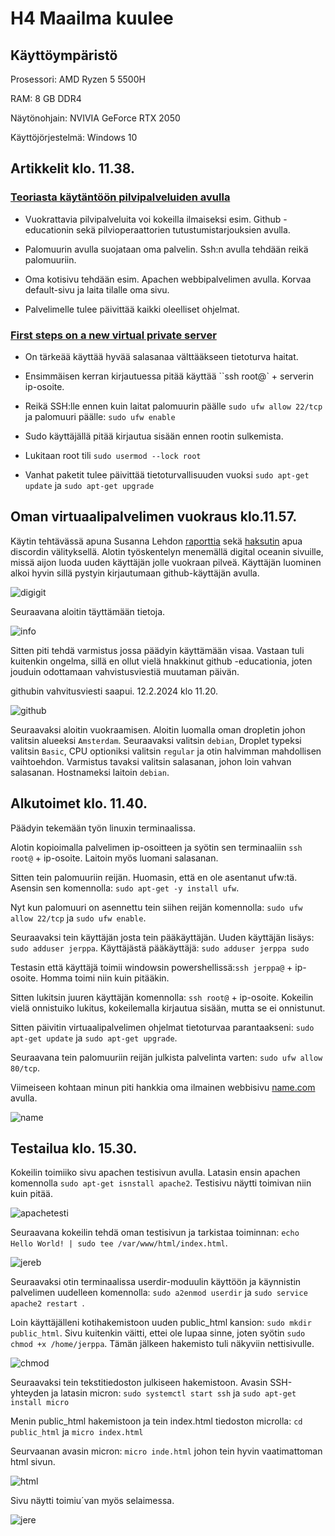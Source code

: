 # H4 Maailma kuulee

## Käyttöympäristö

Prosessori: AMD Ryzen 5 5500H

RAM: 8 GB DDR4

Näytönohjain: NVIVIA GeForce RTX 2050

Käyttöjörjestelmä: Windows 10

## Artikkelit klo. 11.38.

### [Teoriasta käytäntöön pilvipalveluiden avulla](https://susannalehto.fi/2022/teoriasta-kaytantoon-pilvipalvelimen-avulla-h4/)

- Vuokrattavia pilvipalveluita voi kokeilla ilmaiseksi esim. Github -educationin sekä pilvioperaattorien tutustumistarjouksien avulla.

- Palomuurin avulla suojataan oma palvelin. Ssh:n avulla tehdään reikä palomuuriin.

- Oma kotisivu tehdään esim. Apachen webbipalvelimen avulla. Korvaa default-sivu ja laita tilalle oma sivu.

- Palvelimelle tulee päivittää kaikki oleelliset ohjelmat.

### [First steps on a new virtual private server](https://terokarvinen.com/2017/first-steps-on-a-new-virtual-private-server-an-example-on-digitalocean/)

- On tärkeää käyttää hyvää salasanaa välttääkseen tietoturva haitat.

- Ensimmäisen kerran kirjautuessa pitää käyttää ``ssh root@` + serverin ip-osoite.

- Reikä SSH:lle ennen kuin laitat palomuurin päälle  `sudo ufw allow 22/tcp` ja palomuuri päälle: `sudo ufw enable`

- Sudo käyttäjällä pitää kirjautua sisään ennen rootin sulkemista.

- Lukitaan root tili `sudo usermod --lock root`

- Vanhat paketit tulee päivittää tietoturvallisuuden vuoksi `sudo apt-get update` ja `sudo apt-get upgrade`

## Oman virtuaalipalvelimen vuokraus klo.11.57.

Käytin tehtävässä apuna Susanna Lehdon [raporttia](https://susannalehto.fi/2022/teoriasta-kaytantoon-pilvipalvelimen-avulla-h4/) sekä [haksutin](https://github.com/haksutin) apua discordin välityksellä. Alotin työskentelyn menemällä digital oceanin sivuille, missä aijon luoda uuden käyttäjän jolle vuokraan pilveä. Käyttäjän luominen alkoi hyvin sillä pystyin kirjautumaan github-käyttäjän avulla.

![digigit](Photos/digigit.png)

Seuraavana aloitin täyttämään tietoja. 

![info](Photos/infoa.png)

Sitten piti tehdä varmistus jossa päädyin käyttämään visaa. Vastaan tuli kuitenkin ongelma, sillä en ollut vielä hnakkinut github -educationia, joten jouduin odottamaan vahvistusviestiä muutaman päivän.

githubin vahvitusviesti saapui. 12.2.2024 klo 11.20.

![github](Photos/githubvahvistus.png) 

Seuraavaksi aloitin vuokraamisen. Aloitin luomalla oman dropletin johon valitsin alueeksi `Amsterdam`. Seuraavaksi valitsin `debian`, Droplet typeksi valitsin `Basic`, CPU optioniksi valitsin `regular` ja otin halvimman mahdollisen vaihtoehdon. Varmistus tavaksi valitsin salasanan, johon loin vahvan salasanan. Hostnameksi laitoin `debian`. 

## Alkutoimet klo. 11.40.

Päädyin tekemään työn linuxin terminaalissa.

Alotin kopioimalla palvelimen ip-osoitteen ja syötin sen terminaaliin `ssh root@` + ip-osoite. Laitoin myös luomani salasanan. 

Sitten tein palomuuriin reijän. Huomasin, että en ole asentanut ufw:tä. Asensin sen komennolla: `sudo apt-get -y install ufw`.

Nyt kun palomuuri on asennettu tein siihen reijän komennolla: `sudo ufw allow 22/tcp` ja `sudo ufw enable`.

Seuraavaksi tein käyttäjän josta tein pääkäyttäjän. Uuden käyttäjän lisäys: `sudo adduser jerppa`. Käyttäjästä pääkäyttäjä: `sudo adduser jerppa sudo`

Testasin että käyttäjä toimii windowsin powershellissä:`ssh jerppa@` + ip-osoite. Homma toimi niin kuin pitääkin.

Sitten lukitsin juuren käyttäjän komennolla: `ssh root@` + ip-osoite. Kokeilin vielä onnistuiko lukitus, kokeilemalla kirjautua sisään, mutta se ei onnistunut. 

Sitten päivitin virtuaalipalvelimen ohjelmat tietoturvaa parantaakseni: `sudo apt-get update` ja `sudo apt-get upgrade`.

Seuraavana tein palomuuriin reijän julkista palvelinta varten: `sudo ufw allow 80/tcp`. 

Viimeiseen kohtaan minun piti hankkia oma ilmainen webbisivu [name.com](https://www.name.com/) avulla. 

![name](Photos/name.png) 

## Testailua klo. 15.30.

Kokeilin toimiiko sivu apachen testisivun avulla. Latasin ensin apachen komennolla `sudo apt-get isnstall apache2`. Testisivu näytti toimivan niin kuin pitää. 

![apachetesti](Photos/apachetesti.png) 

Seuraavana kokeilin tehdä oman testisivun ja tarkistaa toiminnan: `echo Hello World! | sudo tee /var/www/html/index.html`.

![jereb](Photos/jerebb.png) 

Seuraavaksi otin terminaalissa userdir-moduulin käyttöön ja käynnistin palvelimen uudelleen komennolla: `sudo a2enmod userdir` ja `sudo service apache2 restart
`. 

Loin käyttäjälleni kotihakemistoon uuden public_html kansion: `sudo mkdir public_html`. Sivu kuitenkin väitti, ettei ole lupaa sinne, joten syötin `sudo chmod +x /home/jerppa`. Tämän jälkeen hakemisto tuli näkyviin nettisivulle.

![chmod](Photos/chmod.png) 

Seuraavaksi tein tekstitiedoston julkiseen hakemistoon. Avasin SSH-yhteyden ja latasin micron: `sudo systemctl start ssh` ja `sudo apt-get install micro` 

Menin public_html hakemistoon ja tein index.html tiedoston microlla: `cd public_html` ja `micro index.html` 

Seurvaanan avasin micron: `micro inde.html` johon tein hyvin vaatimattoman html sivun.

![html](Photos/hmtlsivu.png) 

Sivu näytti toimiu´van myös selaimessa. 

![jere](Jerenkotisivu.png) 
